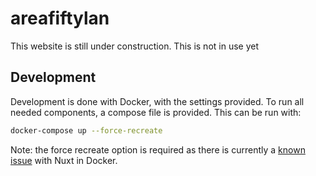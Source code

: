 # areafiftylan

This website is still under construction. This is not in use yet

## Development

Development is done with Docker, with the settings provided.
To run all needed components, a compose file is provided.
This can be run with:

```bash
docker-compose up --force-recreate
```

Note: the force recreate option is required as there is currently a [known issue](https://github.com/nuxt/framework/issues/3998) with Nuxt in Docker.
